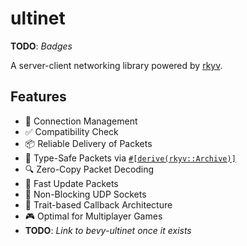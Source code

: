 # ultinet

**TODO**: *Badges*

A server-client networking library powered by [rkyv](https://github.com/rkyv/rkyv).

## Features

- 🔗 Connection Management
- ✅ Compatibility Check
- 📦 Reliable Delivery of Packets
- 🧩 Type-Safe Packets via [`#[derive(rkyv::Archive)]`](https://docs.rs/rkyv/latest/rkyv/derive.Archive.html)
- 🔍 Zero-Copy Packet Decoding
- 🚀 Fast Update Packets
- 🚫 Non-Blocking UDP Sockets
- 🏓 Trait-based Callback Architecture
- 🎮 Optimal for Multiplayer Games
- **TODO**: *Link to bevy-ultinet once it exists*
